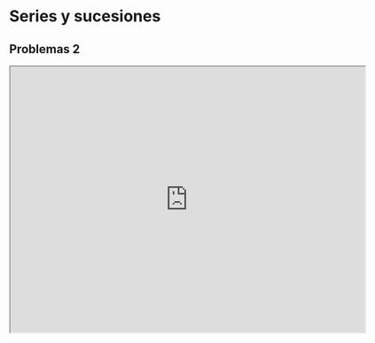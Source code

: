 # Series y sucesiones


## Problemas 2

<iframe src="https://drive.google.com/file/d/1B5VuK6S5lWb2E1fpOvoKE78gHtcvvjM_/preview" width="640" height="480" allow="autoplay"></iframe>

<!--
## Tutorial 2

<iframe src="https://drive.google.com/file/d/1UwoES7hUlMWiDD-0UAh74jH66Tlk8N6A/preview" width="640" height="480" allow="autoplay"></iframe>

-->
